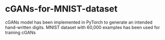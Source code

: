 # cGANs-for-MNIST-dataset
cGANs model has been implemented in PyTorch to generate an intended hand-written digits. 
MNIST dataset with 60,000 examples has been used for training cGANs
